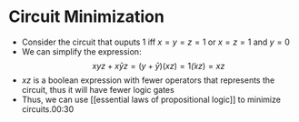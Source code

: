 # Circuit Minimization
- Consider the circuit that ouputs 1 iff $x = y = z=1$ or $x=z=1$ and $y=0$
- We can simplify the expression:
$$xyz+x\bar{y}z = (y + \bar{y})(xz)=1\dot(xz)=xz$$
- $xz$ is a boolean expression with fewer operators that represents the circuit, thus it will have fewer logic gates
- Thus, we can use [[essential laws of propositional logic]] to minimize circuits.00:30